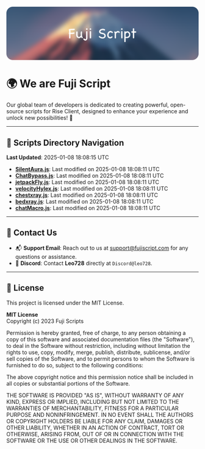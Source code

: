 ![Banner](.github/b.webp)

# 🌍 **We are Fuji Script**

Our global team of developers is dedicated to creating powerful, open-source scripts for Rise Client, designed to enhance your experience and unlock new possibilities! 🌟

---
<!-- SCRIPTS_NAVIGATION_START -->
## 📂 **Scripts Directory Navigation**

**Last Updated**: 2025-01-08 18:08:15 UTC

- **[SilentAura.js](scripts/SilentAura.js)**: Last modified on 2025-01-08 18:08:11 UTC
- **[ChatBypass.js](scripts/ChatBypass.js)**: Last modified on 2025-01-08 18:08:11 UTC
- **[jetpackFly.js](scripts/jetpackFly.js)**: Last modified on 2025-01-08 18:08:11 UTC
- **[velocityHylex.js](scripts/velocityHylex.js)**: Last modified on 2025-01-08 18:08:11 UTC
- **[chestxray.js](scripts/chestxray.js)**: Last modified on 2025-01-08 18:08:11 UTC
- **[bedxray.js](scripts/bedxray.js)**: Last modified on 2025-01-08 18:08:11 UTC
- **[chatMacro.js](scripts/chatMacro.js)**: Last modified on 2025-01-08 18:08:11 UTC

<!-- SCRIPTS_NAVIGATION_END -->

---

## 💬 **Contact Us**  
- 📬 **Support Email**: Reach out to us at [support@fujiscript.com](mailto:support@fujiscript.com) for any questions or assistance.  
- 💬 **Discord**: Contact **Leo728** directly at `Discord@leo728`.

---

## 📜 **License**

This project is licensed under the MIT License.  

**MIT License**  
Copyright (c) 2023 Fuji Scripts  

Permission is hereby granted, free of charge, to any person obtaining a copy of this software and associated documentation files (the "Software"), to deal in the Software without restriction, including without limitation the rights to use, copy, modify, merge, publish, distribute, sublicense, and/or sell copies of the Software, and to permit persons to whom the Software is furnished to do so, subject to the following conditions:  

The above copyright notice and this permission notice shall be included in all copies or substantial portions of the Software.  

THE SOFTWARE IS PROVIDED "AS IS", WITHOUT WARRANTY OF ANY KIND, EXPRESS OR IMPLIED, INCLUDING BUT NOT LIMITED TO THE WARRANTIES OF MERCHANTABILITY, FITNESS FOR A PARTICULAR PURPOSE AND NONINFRINGEMENT. IN NO EVENT SHALL THE AUTHORS OR COPYRIGHT HOLDERS BE LIABLE FOR ANY CLAIM, DAMAGES OR OTHER LIABILITY, WHETHER IN AN ACTION OF CONTRACT, TORT OR OTHERWISE, ARISING FROM, OUT OF OR IN CONNECTION WITH THE SOFTWARE OR THE USE OR OTHER DEALINGS IN THE SOFTWARE.  
